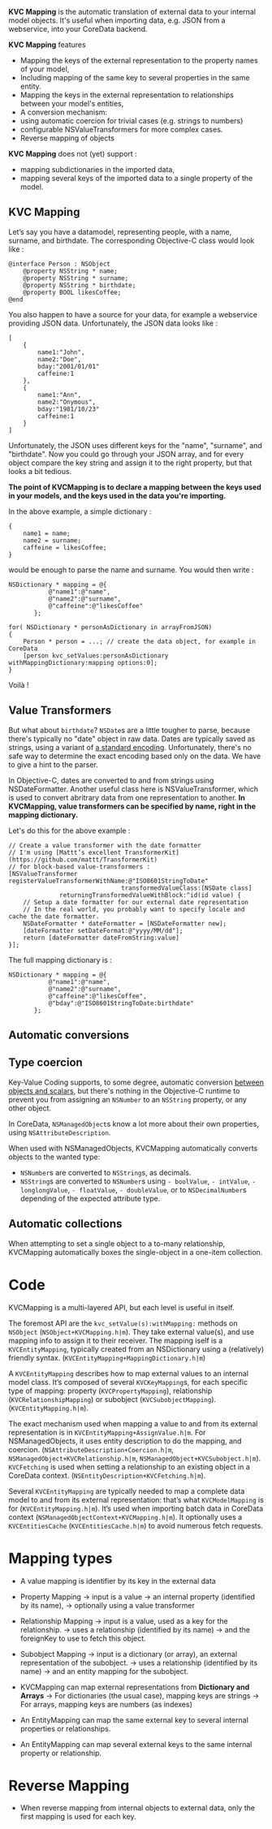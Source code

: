 **KVC Mapping** is the automatic translation of external data to your internal model objects. It's useful when importing data, e.g. JSON from a webservice, into your CoreData backend.

**KVC Mapping** features

 * Mapping the keys of the external representation to the property names of your model,
  * Including mapping of the same key to several properties in the same entity.
 * Mapping the keys in the external representation to relationships between your model's entities,
 * A conversion mechanism:
  * using automatic coercion for trivial cases (e.g. strings to numbers)
  * configurable NSValueTransformers for more complex cases.
 * Reverse mapping of objects

**KVC Mapping** does not (yet) support :
 * mapping subdictionaries in the imported data,
 * mapping several keys of the imported data to a single property of the model.

KVC Mapping
-----------

Let’s say you have a datamodel, representing people, with a name, surname, and birthdate. The corresponding Objective-C class would look like :

    @interface Person : NSObject
        @property NSString * name;
        @property NSString * surname;
        @property NSString * birthdate;
        @property BOOL likesCoffee;
    @end

You also happen to have a source for your data, for example a webservice providing JSON data. Unfortunately, the JSON data looks like :

    [ 
        {
            name1:"John",
            name2:"Doe",
            bday:"2001/01/01"
            caffeine:1
        },
        {
            name1:"Ann",
            name2:"Onymous",
            bday:"1981/10/23"
            caffeine:1
        }
    ]

Unfortunately, the JSON uses different keys for the "name", "surname", and "birthdate".
Now you could go through your JSON array, and for every object compare the key string and assign it to the right property, but that looks a bit tedious.

**The point of KVCMapping is to declare a mapping between the keys used in your models, and the keys used in the data you're importing.**

In the above example, a simple dictionary :

    {
        name1 = name;
        name2 = surname;
        caffeine = likesCoffee;
    }

would be enough to parse the name and surname. You would then write :

    NSDictionary * mapping = @{
               @"name1":@"name",
               @"name2":@"surname",
               @"caffeine":@"likesCoffee"
           };
    
    for( NSDictionary * personAsDictionary in arrayFromJSON)
    {
        Person * person = ...; // create the data object, for example in CoreData
        [person kvc_setValues:personAsDictionary withMappingDictionary:mapping options:0];
    }

Voilà !

Value Transformers
------------------

But what about `birthdate`? `NSDate`s are a little tougher to parse, because there's typically no "date" object in raw data. Dates are typically saved as strings, using a variant of [a standard encoding](http://fr.wikipedia.org/wiki/ISO_8601). Unfortunately, there's no safe way to determine the exact encoding based only on the data. We have to give a hint to the parser.

In Objective-C, dates are converted to and from strings using NSDateFormatter. Another useful class here is NSValueTransformer, which is used to convert abritrary data from one representation to another. **In KVCMapping, value transformers can be specified by name, right in the mapping dictionary.**

Let's do this for the above example :

    // Create a value transformer with the date formatter
    // I'm using [Mattt’s excellent TransformerKit](https://github.com/mattt/TransformerKit) 
    // for block-based value-transformers :
    [NSValueTransformer registerValueTransformerWithName:@"ISO8601StringToDate"
                                   transformedValueClass:[NSDate class] 
                  returningTransformedValueWithBlock:^id(id value) {
        // Setup a date formatter for our external date representation
        // In the real world, you probably want to specify locale and cache the date formatter.
        NSDateFormatter * dateFormatter = [NSDateFormatter new];
        [dateFormatter setDateFormat:@"yyyy/MM/dd"];
        return [dateFormatter dateFromString:value]
    }];
    
The full mapping dictionary is :

    NSDictionary * mapping = @{
               @"name1":@"name",
               @"name2":@"surname",
               @"caffeine":@"likesCoffee",
               @"bday":@"ISO8601StringToDate:birthdate"
           };

Automatic conversions
---------------------

## Type coercion

Key-Value Coding supports, to some degree, automatic conversion [between objects and scalars](https://developer.apple.com/library/ios/documentation/cocoa/conceptual/KeyValueCoding/Articles/DataTypes.html), but there's nothing in the Objective-C runtime to prevent you from assigning an `NSNumber` to an `NSString` property, or any other object.

In CoreData, `NSManagedObject`s know a lot more about their own properties, using `NSAttributeDescription`. 

When used with NSManagedObjects, KVCMapping automatically converts objects to the wanted type:

* `NSNumber`s are converted to `NSString`s, as decimals.
* `NSString`s are converted to `NSNumber`s using `- boolValue`, `- intValue`, `- longlongValue`, `- floatValue`, `- doubleValue`, or to `NSDecimalNumber`s depending of the expected attribute type.

## Automatic collections

When attempting to set a single object to a to-many relationship, KVCMapping automatically boxes the single-object in a one-item collection.

# Code

KVCMapping is a multi-layered API, but each level is useful in itself.

The foremost API are the `kvc_setValue(s):withMapping:` methods on `NSObject` (`NSObject+KVCMapping.h|m`). They take external value(s), and use mapping info to assign it to their receiver. The mapping iself is a `KVCEntityMapping`, typically created from an NSDictionary using a (relatively) friendly syntax. (`KVCEntityMapping+MappingDictionary.h|m`)

A `KVCEntityMapping` describes how to map external values to an internal model class. It’s composed of several `KVCKeyMapping`s, for each specific type of mapping: property (`KVCPropertyMapping`), relationship (`KVCRelationshipMapping`) or subobject (`KVCSubobjectMapping`). (`KVCEntityMapping.h|m`).

The exact mechanism used when mapping a value to and from its external representation is in `KVCEntityMapping+AssignValue.h|m`. For NSManagedObjects, it uses entity description to do the mapping, and coercion. (`NSAttributeDescription+Coercion.h|m`, `NSManagedObject+KVCRelationship.h|m`, `NSManagedObject+KVCSubobject.h|m`). `KVCFetching` is used when setting a relationship to an existing object in a CoreData context. (`NSEntityDescription+KVCFetching.h|m`). 

Several `KVCEntityMapping` are typically needed to map a complete data model to and from its external representation: that’s what `KVCModelMapping` is for (`KVCEntityMapping.h|m`). It’s used when importing batch data in CoreData context (`NSManagedObjectContext+KVCMapping.h|m`). It optionally uses a `KVCEntitiesCache` (`KVCEntitiesCache.h|m`) to avoid numerous fetch requests.

# Mapping types

* A value mapping is identifier by its key in the external data

* Property Mapping
    -> input is a value
    -> an internal property (identified by its name),
    -> optionally using a value transformer

* Relationship Mapping
    -> input is a value, used as a key for the relationship.
    -> uses a relationship (identified by its name) 
    -> and the foreignKey to use to fetch this object.

* Subobject Mapping
    -> input is a dictionary (or array), an external representation of the subobject.
    -> uses a relationship (identified by its name) 
    -> and an entity mapping for the subobject.

* KVCMapping can map external representations from **Dictionary and Arrays**
    -> For dictionaries (the usual case), mapping keys are strings
    -> For arrays, mapping keys are numbers (as indexes)

* An EntityMapping can map the same external key to several internal properties or relationships.
* An EntityMapping can map several external keys to the same internal property or relationship.

# Reverse Mapping

* When reverse mapping from internal objects to external data, only the first mapping is used for each key.
